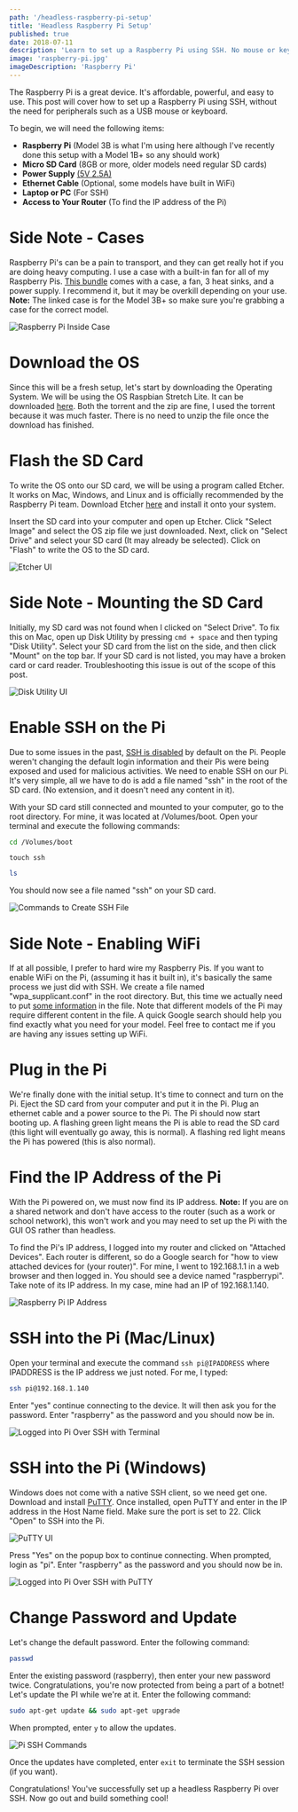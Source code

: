 ```yaml
---
path: '/headless-raspberry-pi-setup'
title: 'Headless Raspberry Pi Setup'
published: true
date: 2018-07-11
description: 'Learn to set up a Raspberry Pi using SSH. No mouse or keyboard required!'
image: 'raspberry-pi.jpg'
imageDescription: 'Raspberry Pi'
---
```


[//]: # 'Raspberry Pi'

The Raspberry Pi is a great device. It's affordable, powerful, and easy to use. This post will cover how to set up a Raspberry Pi using SSH, without the need for peripherals such as a USB mouse or keyboard.

To begin, we will need the following items:

- **Raspberry Pi** (Model 3B is what I'm using here although I've recently done this setup with a Model 1B+ so any should work)
- **Micro SD Card** (8GB or more, older models need regular SD cards)
- **Power Supply** [(5V 2.5A)](https://www.raspberrypi.org/documentation/hardware/raspberrypi/power/README.md)
- **Ethernet Cable** (Optional, some models have built in WiFi)
- **Laptop or PC** (For SSH)
- **Access to Your Router** (To find the IP address of the Pi)

# Side Note - Cases

Raspberry Pi's can be a pain to transport, and they can get really hot if you are doing heavy computing. I use a case with a built-in fan for all of my Raspberry Pis. [This bundle](https://www.amazon.com/dp/B07CB7P1RD) comes with a case, a fan, 3 heat sinks, and a power supply. I recommend it, but it may be overkill depending on your use. **Note:** The linked case is for the Model 3B+ so make sure you're grabbing a case for the correct model.

![Raspberry Pi Inside Case](raspberry-pi-case.jpg)

# Download the OS

Since this will be a fresh setup, let's start by downloading the Operating System. We will be using the OS Raspbian Stretch Lite. It can be downloaded [here](https://www.raspberrypi.org/downloads/raspbian/). Both the torrent and the zip are fine, I used the torrent because it was much faster. There is no need to unzip the file once the download has finished.

# Flash the SD Card

To write the OS onto our SD card, we will be using a program called Etcher. It works on Mac, Windows, and Linux and is officially recommended by the Raspberry Pi team. Download Etcher [here](https://etcher.io/) and install it onto your system.

Insert the SD card into your computer and open up Etcher. Click "Select Image" and select the OS zip file we just downloaded. Next, click on "Select Drive" and select your SD card (It may already be selected). Click on "Flash" to write the OS to the SD card.

![Etcher UI](etcher.png)

# Side Note - Mounting the SD Card

Initially, my SD card was not found when I clicked on "Select Drive". To fix this on Mac, open up Disk Utility by pressing `cmd + space` and then typing "Disk Utility". Select your SD card from the list on the side, and then click "Mount" on the top bar. If your SD card is not listed, you may have a broken card or card reader. Troubleshooting this issue is out of the scope of this post.

![Disk Utility UI](disk-utility.png)

# Enable SSH on the Pi

Due to some issues in the past, [SSH is disabled](https://www.raspberrypi.org/blog/a-security-update-for-raspbian-pixel) by default on the Pi. People weren't changing the default login information and their Pis were being exposed and used for malicious activities. We need to enable SSH on our Pi. It's very simple, all we have to do is add a file named "ssh" in the root of the SD card. (No extension, and it doesn't need any content in it).

With your SD card still connected and mounted to your computer, go to the root directory. For mine, it was located at /Volumes/boot. Open your terminal and execute the following commands:

```bash
cd /Volumes/boot
```

```
touch ssh
```

```bash
ls
```

You should now see a file named "ssh" on your SD card.

![Commands to Create SSH File](create-ssh-file.png)

# Side Note - Enabling WiFi

If at all possible, I prefer to hard wire my Raspberry Pis. If you want to enable WiFi on the Pi, (assuming it has it built in), it's basically the same process we just did with SSH. We create a file named "wpa_supplicant.conf" in the root directory. But, this time we actually need to put [some information](https://raspberrypi.stackexchange.com/questions/10251/prepare-sd-card-for-wifi-on-headless-pi) in the file. Note that different models of the Pi may require different content in the file. A quick Google search should help you find exactly what you need for your model. Feel free to contact me if you are having any issues setting up WiFi.

# Plug in the Pi

We're finally done with the initial setup. It's time to connect and turn on the Pi. Eject the SD card from your computer and put it in the Pi. Plug an ethernet cable and a power source to the Pi. The Pi should now start booting up. A flashing green light means the Pi is able to read the SD card (this light will eventually go away, this is normal). A flashing red light means the Pi has powered (this is also normal).

# Find the IP Address of the Pi

With the Pi powered on, we must now find its IP address. **Note:** If you are on a shared network and don't have access to the router (such as a work or school network), this won't work and you may need to set up the Pi with the GUI OS rather than headless.

To find the Pi's IP address, I logged into my router and clicked on "Attached Devices". Each router is different, so do a Google search for "how to view attached devices for (your router)". For mine, I went to 192.168.1.1 in a web browser and then logged in. You should see a device named "raspberrypi". Take note of its IP address. In my case, mine had an IP of 192.168.1.140.

![Raspberry Pi IP Address](raspberry-pi-ip.png)

# SSH into the Pi (Mac/Linux)

Open your terminal and execute the command `ssh pi@IPADDRESS` where IPADDRESS is the IP address we just noted. For me, I typed:

```bash
ssh pi@192.168.1.140
```

Enter "yes" continue connecting to the device. It will then ask you for the password. Enter "raspberry" as the password and you should now be in.

![Logged into Pi Over SSH with Terminal](terminal-logged-in.png)

# SSH into the Pi (Windows)

Windows does not come with a native SSH client, so we need get one. Download and install [PuTTY](https://www.putty.org/). Once installed, open PuTTY and enter in the IP address in the Host Name field. Make sure the port is set to 22. Click "Open" to SSH into the Pi.

![PuTTY UI](putty-ui.png)

Press "Yes" on the popup box to continue connecting. When prompted, login as "pi". Enter "raspberry" as the password and you should now be in.

![Logged into Pi Over SSH with PuTTY](putty-logged-in.png)

# Change Password and Update

Let's change the default password. Enter the following command:

```bash
passwd
```

Enter the existing password (raspberry), then enter your new password twice. Congratulations, you're now protected from being a part of a botnet! Let's update the PI while we're at it. Enter the following command:

```bash
sudo apt-get update && sudo apt-get upgrade
```

When prompted, enter `y` to allow the updates.

![Pi SSH Commands](pi-ssh-commands.png)

Once the updates have completed, enter `exit` to terminate the SSH session (if you want).

Congratulations! You've successfully set up a headless Raspberry Pi over SSH. Now go out and build something cool!
